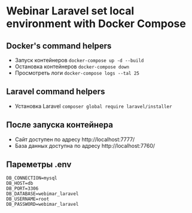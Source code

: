 # Webinar Laravel set local environment with Docker Compose


## Docker's command helpers

- Запуск контейнеров `docker-compose up -d --build`
- Остановка контейнеров `docker-compose down`
- Просмотреть логи `docker-compose logs --tal 25`

## Laravel command helpers

- Установка Laravel `composer global require laravel/installer`

## После запуска контейнера
- Сайт доступен по адресу http://localhost:7777/
- База данных доступна по адресу http://localhost:7760/

## Пареметры .env
```
DB_CONNECTION=mysql
DB_HOST=db
DB_PORT=3306
DB_DATABASE=webimar_laravel
DB_USERNAME=root
DB_PASSWORD=webimar_laravel 
````

